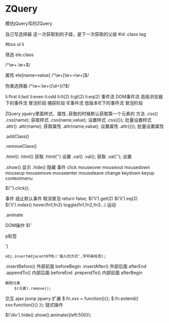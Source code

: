 # ZQuery
模仿jQuery写的ZQuery

自己写选择器 这一次获取到的子级，是下一次获取的父级 #id .class tag

#box ul li

筛选
ele.class

/^\w+\.\w+$/


属性
ele[name=value]
    /^\w+\[\w+\=\w+\]$/



伪类选择器
    /^\w+\:\w+(\(\d+\))?$/

li:first
li:last
li:even
li:odd
li:lt(2)
li:gt(2)
li:eq(2)
事件流 DOM事件流 高级浏览器下的事件流 冒泡阶段 捕获阶段 IE事件流 低版本IE下的事件流 冒泡阶段

ZQuery jquery里面样式、属性..获取的时候默认获取第一个元素的 方法 .css() .css(name); 获取样式 .css(name,value); 设置样式 .css({}); 批量设置样式 .attr() .attr(name); 获取属性 .attr(name,value); 设置属性 .attr({}); 批量设置属性

.addClass()

.removeClass()

.html()
    .html()             获取
    .html('')           设置
.val()
    .val();             获取
    .val('');           设置

.show()                 显示
.hide()                 隐藏
事件 click mouseover mouseout mousedown mouseup mousemove mouseenter mouseleave change keydown keyup contextmenu

$('').click();

事件
    组止默认事件
    取消冒泡
    return false;
$('li').get(2)
$('li').eq(2)   
$('li').index()
hover(fn1,fn2)
toggle(fn1,fn2,fn3...)
运动

.animate

DOM操作
    $('<p>p标签</p>')

    obj.insertAdjacentHTML('插入的方式',字符串标签);


.insertBefore()         外部前面    beforeBegin
.insertAfter()          外部后面    afterEnd
.appendTo()             内部后面    beforeEnd
.prependTo()            内部前面    afterBegin

    删除元素
        $(元素).remove();
交互
    ajax
    jsonp
jquery      扩展
$.fn.xxx = function(){};
$.fn.extend({
    xxx:function(){}
});
链式操作

$('div').hide().show().animate({left:500});
